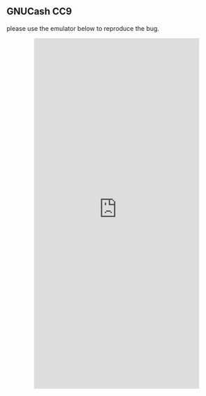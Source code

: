 <style>
  .md-tabs {
  display: none;
  visibility: hidden;
  }
</style>

## GNUCash CC9

please use the emulator below to reproduce the bug.

<p align="center">
<iframe
  src="https://appetize.io/embed/51b30qjmma3gx8wma9vcyqkcwm?device=nexus5&scale=75&orientation=portrait&osVersion=8.1"
  width="378px" height="800px" frameborder="0" scrolling="no"></iframe>
  </p>